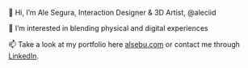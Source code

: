 
<!--
        _..._
      .'     '.      _
     /    .-""-\   _/ \
   .-|   /:.   |  |   |
   |  \  |:.   /.-'-./
   | .-'-;:__.'    =/
   .'=  *=| ALE _.='
  /   _.  |    ;
 ;-.-'|    \   |
/   | \    _\  _\
\__/'._;.  ==' ==\
         \    \   |
         /    /   /
         /-._/-._/
         \   `\  \
          `-._/._/
-->
<p> 👋 Hi, I’m  Ale Segura, Interaction Designer & 3D Artist, @aleciid </p>
<p> 👀 I’m interested in blending physical and digital experiences </p>
<p> 📫 Take a look at my portfolio here <a href="http://alsebu.com/">alsebu.com</a>
    or contact me through <a href=
    "https://www.linkedin.com/in/alesegura/">LinkedIn</a>.</p>

<!---
aleciid/aleciid is a ✨ special ✨ repository because its `README.md` (this file) appears on your GitHub profile.
You can click the Preview link to take a look at your changes.
--->
